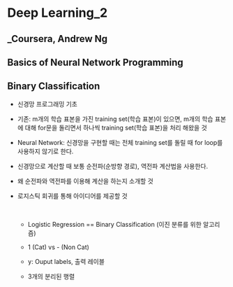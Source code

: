 # Deep Learning_2

## _Coursera, Andrew Ng

## Basics of Neural Network Programming

## Binary Classification

- 신경망 프로그래밍 기초

- 기존: m개의 학습 표본을 가진 training set(학습 표본)이 있으면, m개의 학습 표본에 대해 for문을 돌리면서 하나씩 training set(학습 표본)을 처리 해왔을 것

- Neural Network: 신경망을 구현할 때는 전체 training set를 돌릴 때 for loop를 사용하지 않기로 한다.

- 신경망으로 계산할 때 보통 순전파(순방향 경로), 역전파 계산법을 사용한다.

- 왜 순전파와 역전파를 이용해 계산을 하는지 소개할 것

- 로지스틱 회귀를 통해 아이디어를 제공할 것

  <br>

  - Logistic Regression == Binary Classification (이진 분류를 위한 알고리즘)
  - 1 (Cat) vs - (Non Cat)

  - y: Ouput labels, 출력 레이블
  - 3개의 분리된 행렬